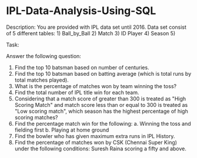 # IPL-Data-Analysis-Using-SQL

Description: You are provided with IPL data set until 2016. 
Data set consist of 5 different tables: 1) Ball_by_Ball 2) Match 3) ID Player 4) Season 5)

Task: 

Answer the following question:
1. Find the top 10 batsman based on number of centuries.
2. Find the top 10 batsman based on batting average (which is total runs by total matches played).
3. What is the percentage of matches won by team winning the toss?
4. Find the total number of IPL title win for each team.
5. Considering that a match score of greater than 300 is treated as "High Scoring Match" and 
match score less than or equal to 300 is treated as "Low scoring match", which season has the 
highest percentage of high scoring matches?
6. Find the percentage match win for the following:
  a. Winning the toss and fielding first
  b. Playing at home ground
7. Find the bowler who has given maximum extra runs in IPL History.
8. Find the percentage of matches won by CSK (Chennai Super King) under the following 
   conditions:  Suresh Raina scoring a fifty and above.
